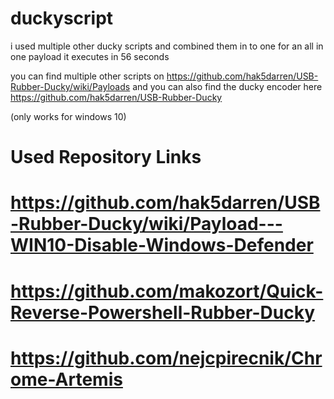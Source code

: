 # duckyscript

i used multiple other ducky scripts and combined them in to one for an all in one payload
it executes in 56 seconds



you can find multiple other scripts on https://github.com/hak5darren/USB-Rubber-Ducky/wiki/Payloads
and you can also find the ducky encoder here https://github.com/hak5darren/USB-Rubber-Ducky


(only works for windows 10)

# Used Repository Links
# https://github.com/hak5darren/USB-Rubber-Ducky/wiki/Payload---WIN10-Disable-Windows-Defender
# https://github.com/makozort/Quick-Reverse-Powershell-Rubber-Ducky
# https://github.com/nejcpirecnik/Chrome-Artemis
